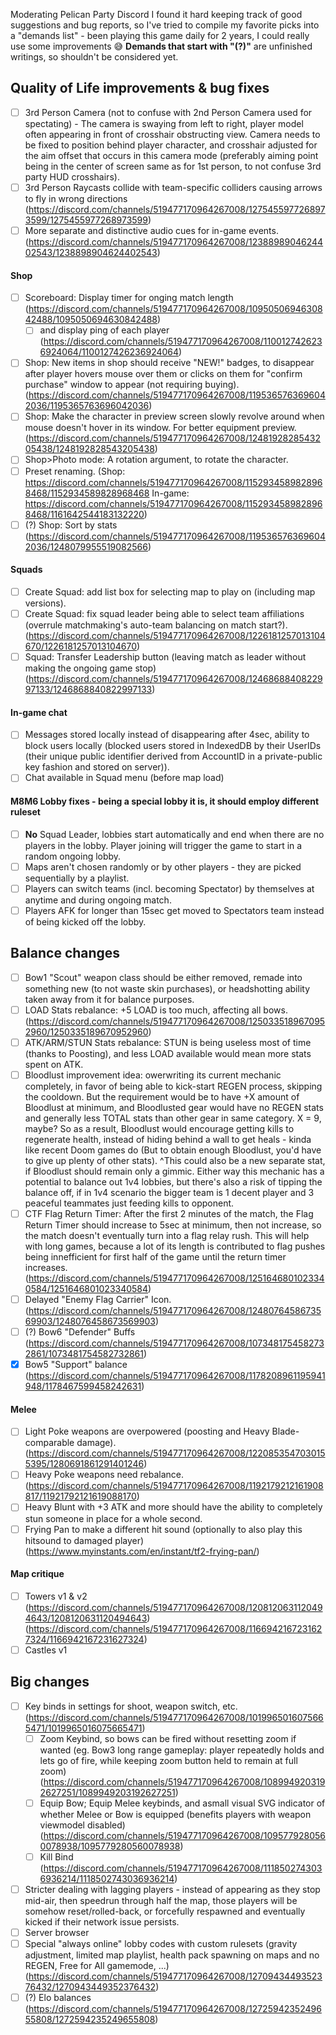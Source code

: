 Moderating Pelican Party Discord I found it hard keeping track of good suggestions and bug reports, so I've tried to compile my favorite picks into a "demands list" - been playing this game daily for 2 years, I could really use some improvements 😅
__Demands that start with "(?)"__ are unfinished writings, so shouldn't be considered yet.

## Quality of Life improvements & bug fixes
- [ ] 3rd Person Camera (not to confuse with 2nd Person Camera used for spectating) - The camera is swaying from left to right, player model often appearing in front of crosshair obstructing view. Camera needs to be fixed to position behind player character, and crosshair adjusted for the aim offset that occurs in this camera mode (preferably aiming point being in the center of screen same as for 1st person, to not confuse 3rd party HUD crosshairs).
- [ ] 3rd Person Raycasts collide with team-specific colliders causing arrows to fly in wrong directions (https://discord.com/channels/519477170964267008/1275455977268973599/1275455977268973599)
- [ ] More separate and distinctive audio cues for in-game events. (https://discord.com/channels/519477170964267008/1238898904624402543/1238898904624402543)
#### Shop
- [ ] Scoreboard: Display timer for onging match length (https://discord.com/channels/519477170964267008/1095050694630842488/1095050694630842488)
  - [ ] and display ping of each player (https://discord.com/channels/519477170964267008/1100127426236924064/1100127426236924064)
- [ ] Shop: New items in shop should receive "NEW!" badges, to disappear after player hovers mouse over them or clicks on them for "confirm purchase" window to appear (not requiring buying). (https://discord.com/channels/519477170964267008/1195365763696042036/1195365763696042036)
- [ ] Shop: Make the character in preview screen slowly revolve around when mouse doesn't hover in its window. For better equipment preview. (https://discord.com/channels/519477170964267008/1248192828543205438/1248192828543205438)
- [ ] Shop>Photo mode: A rotation argument, to rotate the character.
- [ ] Preset renaming. (Shop: https://discord.com/channels/519477170964267008/1152934589828968468/1152934589828968468 In-game: https://discord.com/channels/519477170964267008/1152934589828968468/1161642544183132220)
- [ ] (?) Shop: Sort by stats (https://discord.com/channels/519477170964267008/1195365763696042036/1248079955519082566)
#### Squads
- [ ] Create Squad: add list box for selecting map to play on (including map versions).
- [ ] Create Squad: fix squad leader being able to select team affiliations (overrule matchmaking's auto-team balancing on match start?). (https://discord.com/channels/519477170964267008/1226181257013104670/1226181257013104670)
- [ ] Squad: Transfer Leadership button (leaving match as leader without making the ongoing game stop) (https://discord.com/channels/519477170964267008/1246868840822997133/1246868840822997133)
#### In-game chat
  - [ ] Messages stored locally instead of disappearing after 4sec, ability to block users locally (blocked users stored in IndexedDB by their UserIDs (their unique public identifier derived from AccountID in a private-public key fashion and stored on server)).
  - [ ] Chat available in Squad menu (before map load)
#### M8M6 Lobby fixes - being a special lobby it is, it should employ different ruleset
- [ ] **No** Squad Leader, lobbies start automatically and end when there are no players in the lobby. Player joining will trigger the game to start in a random ongoing lobby.
- [ ] Maps aren't chosen randomly or by other players - they are picked sequentially by a playlist.
- [ ] Players can switch teams (incl. becoming Spectator) by themselves at anytime and during ongoing match.
- [ ] Players AFK for longer than 15sec get moved to Spectators team instead of being kicked off the lobby.

## Balance changes
- [ ] Bow1 "Scout" weapon class should be either removed, remade into something new (to not waste skin purchases), or headshotting ability taken away from it for balance purposes.
- [ ] LOAD Stats rebalance: +5 LOAD is too much, affecting all bows. (https://discord.com/channels/519477170964267008/1250335189670952960/1250335189670952960)
- [ ] ATK/ARM/STUN Stats rebalance: STUN is being useless most of time (thanks to Poosting), and less LOAD available would mean more stats spent on ATK.
- [ ] Bloodlust improvement idea: owerwriting its current mechanic completely, in favor of being able to kick-start REGEN process, skipping the cooldown. But the requirement would be to have +X amount of Bloodlust at minimum, and Bloodlusted gear would have no REGEN stats and generally less TOTAL stats than other gear in same category. X = 9, maybe? So as a result, Bloodlust would encourage getting kills to regenerate health, instead of hiding behind a wall to get heals - kinda like recent Doom games do (But to obtain enough Bloodlust, you'd have to give up plenty of other stats).
^This could also be a new separate stat, if Bloodlust should remain only a gimmic. Either way this mechanic has a potential to balance out 1v4 lobbies, but there's also a risk of tipping the balance off, if in 1v4 scenario the bigger team is 1 decent player and 3 peaceful teammates just feeding kills to opponent.
- [ ] CTF Flag Return Timer: After the first 2 minutes of the match, the Flag Return Timer should increase to 5sec at minimum, then not increase, so the match doesn't eventually turn into a flag relay rush. This will help with long games, because a lot of its length is contributed to flag pushes being innefficient for first half of the game until the return timer increases. (https://discord.com/channels/519477170964267008/1251646801023340584/1251646801023340584)
- [ ] Delayed "Enemy Flag Carrier" Icon. (https://discord.com/channels/519477170964267008/1248076458673569903/1248076458673569903)
- [ ] (?) Bow6 "Defender" Buffs (https://discord.com/channels/519477170964267008/1073481754582732861/1073481754582732861)
- [x] Bow5 "Support" balance (https://discord.com/channels/519477170964267008/1178208961195941948/1178467599458242631)
#### Melee
- [ ] Light Poke weapons are overpowered (poosting and Heavy Blade-comparable damage). (https://discord.com/channels/519477170964267008/1220853547030155395/1280691861291401246)
- [ ] Heavy Poke weapons need rebalance. (https://discord.com/channels/519477170964267008/1192179212161908817/11921792121619088170)
- [ ] Heavy Blunt with +3 ATK and more should have the ability to completely stun someone in place for a whole second.
- [ ] Frying Pan to make a different hit sound (optionally to also play this hitsound to damaged player) (https://www.myinstants.com/en/instant/tf2-frying-pan/)
#### Map critique
- [ ] Towers v1 & v2 (https://discord.com/channels/519477170964267008/1208120631120494643/1208120631120494643) (https://discord.com/channels/519477170964267008/1166942167231627324/1166942167231627324)
- [ ] Castles v1

## Big changes
- [ ] Key binds in settings for shoot, weapon switch, etc. (https://discord.com/channels/519477170964267008/1019965016075665471/1019965016075665471)
  - [ ] Zoom Keybind, so bows can be fired without resetting zoom if wanted (eg. Bow3 long range gameplay: player repeatedly holds and lets go of fire, while keeping zoom button held to remain at full zoom) (https://discord.com/channels/519477170964267008/1089949203192627251/1089949203192627251)
  - [ ] Equip Bow; Equip Melee keybinds, and asmall visual SVG indicator of whether Melee or Bow is equipped (benefits players with weapon viewmodel disabled) (https://discord.com/channels/519477170964267008/1095779280560078938/1095779280560078938)
  - [ ] Kill Bind (https://discord.com/channels/519477170964267008/1118502743036936214/1118502743036936214)
- [ ] Stricter dealing with lagging players - instead of appearing as they stop mid-air, then speedrun through half the map, those players will be somehow reset/rolled-back, or forcefully respawned and eventually kicked if their network issue persists.
- [ ] Server browser
- [ ] Special "always online" lobby codes with custom rulesets (gravity adjustment, limited map playlist, health pack spawning on maps and no REGEN, Free for All gamemode, ...) (https://discord.com/channels/519477170964267008/1270943449352376432/1270943449352376432)
- [ ] (?) Elo balances (https://discord.com/channels/519477170964267008/1272594235249655808/1272594235249655808)
